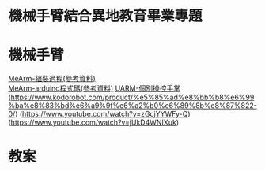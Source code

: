 # 機械手臂結合異地教育畢業專題
# 機械手臂
[MeArm-組裝過程(參考資料)](https://www.instructables.com/Pocket-Sized-Robot-Arm-meArm-V04/)  
[MeArm-arduino程式碼(參考資料)](https://github.com/MeArm/MeArm-Arduino)
[UARM-個別操控手掌](https://www.youtube.com/watch?v=tbsMuVGAK9o)  (https://www.kodorobot.com/product/%e5%85%ad%e8%bb%b8%e6%99%ba%e8%83%bd%e6%a9%9f%e6%a2%b0%e6%89%8b%e8%87%822-0/)  (https://www.youtube.com/watch?v=zGcjYYWFy-Q)  (https://www.youtube.com/watch?v=jUkD4WNIXuk)
# 教案
